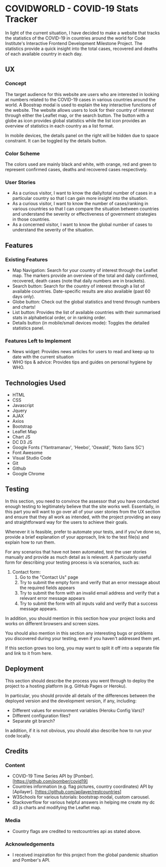 # COVIDWORLD - COVID-19 Stats Tracker

In light of the current situation, I have decided to make a website that tracks the statistics of the COVID-19 in countries around the world for Code Institute's Interactive Frontend Development Milestone Project. The statistics provide a quick insight into the total cases, recovered and deaths of each available country in each day.
 
## UX

### Concept
The target audience for this website are users who are interested in looking at numbers related to the COVID-19 cases in various countries around the world. A Boostrap modal is used to explain the key interactive functions of the website. The website allows users to look for their country of interest through either the Leaflet map, or the search button. The button with a globe as icon provides global statistics while the list icon provides an overview of statistics in each country as a list format. 

In mobile devices, the details panel on the right will be hidden due to space constraint. It can be toggled by the details button.

### Color Scheme
The colors used are mainly black and white, with orange, red and green to represent confirmed cases, deaths and recovered cases respectively.

### User Stories
- As a curious visitor, I want to know the daily/total number of cases in a particular country so that I can gain more insight into the situation.
- As a curious visitor, I want to know the number of cases/ranking in various countries so that I can compare the situation between countries and understand the severity or effectiveness of government strategies in those countries.
- As a concerned visitor, I want to know the global number of cases to understand the severity of the situation.

## Features
### Existing Features
- Map Navigation: Search for your country of interest through the Leaflet map. The markers provide an overview of the total and daily confirmed, recovered, death cases (note that daily numbers are in brackets).
- Search button: Search for the country of interest through a list of available countries. Date-specific results are also available (past 60 days only).
- Globe button: Check out the global statistics and trend through numbers and charts!
- List button: Provides the list of available countries with their summarised stats in alphabetical order, or in ranking order.
- Details button (in mobile/small devices mode): Toggles the detailed statistics panel.

### Features Left to Implement
- News widget: Provides news articles for users to read and keep up to date with the current situation
- WHO tips & advice: Provides tips and guides on personal hygiene by WHO.

## Technologies Used

- HTML
- CSS
- Javascript
- Jquery
- AJAX
- Axios
- Bootstrap
- Leaflet Map
- Chart JS
- DC D3 JS
- Google Fonts ('Yantramanav', 'Heebo', 'Oswald', 'Noto Sans SC')
- Font Awesome
- Visual Studio Code
- Git
- Github
- Google Chrome



## Testing

In this section, you need to convince the assessor that you have conducted enough testing to legitimately believe that the site works well. Essentially, in this part you will want to go over all of your user stories from the UX section and ensure that they all work as intended, with the project providing an easy and straightforward way for the users to achieve their goals.

Whenever it is feasible, prefer to automate your tests, and if you've done so, provide a brief explanation of your approach, link to the test file(s) and explain how to run them.

For any scenarios that have not been automated, test the user stories manually and provide as much detail as is relevant. A particularly useful form for describing your testing process is via scenarios, such as:

1. Contact form:
    1. Go to the "Contact Us" page
    2. Try to submit the empty form and verify that an error message about the required fields appears
    3. Try to submit the form with an invalid email address and verify that a relevant error message appears
    4. Try to submit the form with all inputs valid and verify that a success message appears.

In addition, you should mention in this section how your project looks and works on different browsers and screen sizes.

You should also mention in this section any interesting bugs or problems you discovered during your testing, even if you haven't addressed them yet.

If this section grows too long, you may want to split it off into a separate file and link to it from here.

## Deployment

This section should describe the process you went through to deploy the project to a hosting platform (e.g. GitHub Pages or Heroku).

In particular, you should provide all details of the differences between the deployed version and the development version, if any, including:
- Different values for environment variables (Heroku Config Vars)?
- Different configuration files?
- Separate git branch?

In addition, if it is not obvious, you should also describe how to run your code locally.


## Credits

### Content
- COVID-19 Time Series API by [Pomber]. [https://github.com/pomber/covid19]
- Countries information (e.g. flag pictures, country coordinates) API by [Apilayer]. [https://github.com/apilayer/restcountries]
- W3Schools for various tutorials: bootstrap modal, custom carousel.
- Stackoverflow for various helpful answers in helping me create my dc d3 js charts and modifying the Leaflet map.


### Media
- Country flags are credited to restcountries api as stated above.

### Acknowledgements

- I received inspiration for this project from the global pandemic situation and Pomber's API.
